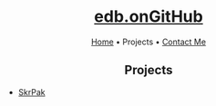 <h1 align="center"><a href="https://the3dbb.github.io">edb.onGitHub</a></h1>
<p align="center">
  <a href="https://the3dbb.github.io">Home</a> • Projects • <a href="https://the3dbb.github.io/contact">Contact Me</a>
</p>

<h2 align="center">Projects</h2>
<p>
  <ul>
    <li><a href="../SkrPak">SkrPak</a></li>
  </ul>
</p>
